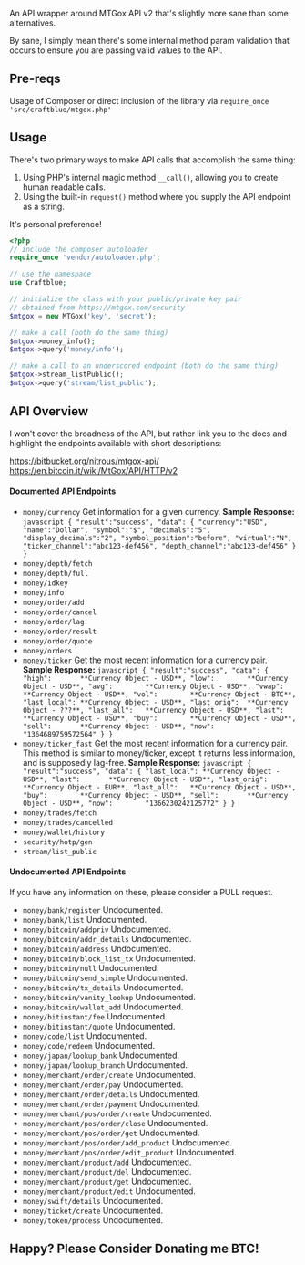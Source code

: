 An API wrapper around MTGox API v2 that's slightly more sane than some alternatives.

By sane, I simply mean there's some internal method param validation that occurs to ensure
you are passing valid values to the API.

## Pre-reqs ##

Usage of Composer or direct inclusion of the library via `require_once 'src/craftblue/mtgox.php'`

## Usage ##

There's two primary ways to make API calls that accomplish the same thing:

1. Using PHP's internal magic method `__call()`, allowing you to create human readable calls.
1. Using the built-in `request()` method where you supply the API endpoint as a string.

It's personal preference!

```php
<?php
// include the composer autoloader
require_once 'vendor/autoloader.php';

// use the namespace
use Craftblue;

// initialize the class with your public/private key pair
// obtained from https://mtgox.com/security
$mtgox = new MTGox('key', 'secret');

// make a call (both do the same thing)
$mtgox->money_info();
$mtgox->query('money/info');

// make a call to an underscored endpoint (both do the same thing)
$mtgox->stream_listPublic();
$mtgox->query('stream/list_public');
```

## API Overview ##

I won't cover the broadness of the API, but rather link you to the docs and highlight the endpoints available with short descriptions:

https://bitbucket.org/nitrous/mtgox-api/
https://en.bitcoin.it/wiki/MtGox/API/HTTP/v2

#### Documented API Endpoints ####

*  `money/currency`
   Get information for a given currency.
   **Sample Response:**
        ```javascript
        {
             "result":"success",
             "data": {
                 "currency":"USD",
                 "name":"Dollar",
                 "symbol":"$",
                 "decimals":"5",
                 "display_decimals":"2",
                 "symbol_position":"before",
                 "virtual":"N",
                 "ticker_channel":"abc123-def456",
                 "depth_channel":"abc123-def456"
             }
         }
         ```
*  `money/depth/fetch`
*  `money/depth/full`
*  `money/idkey`
*  `money/info`
*  `money/order/add`
*  `money/order/cancel`
*  `money/order/lag`
*  `money/order/result`
*  `money/order/quote`
*  `money/orders`
*  `money/ticker`
   Get the most recent information for a currency pair.
   **Sample Response:**
        ```javascript
         {
             "result":"success",
             "data": {
                 "high":       **Currency Object - USD**,
                 "low":        **Currency Object - USD**,
                 "avg":        **Currency Object - USD**,
                 "vwap":       **Currency Object - USD**,
                 "vol":        **Currency Object - BTC**,
                 "last_local": **Currency Object - USD**,
                 "last_orig":  **Currency Object - ???**,
                 "last_all":   **Currency Object - USD**,
                 "last":       **Currency Object - USD**,
                 "buy":        **Currency Object - USD**,
                 "sell":       **Currency Object - USD**,
                 "now":        "1364689759572564"
             }
         }
         ```
*  `money/ticker_fast`
   Get the most recent information for a currency pair. This method is similar to money/ticker, except it returns less information, and is supposedly lag-free.
   **Sample Response:**
        ```javascript
         {
             "result":"success",
             "data": {
                 "last_local": **Currency Object - USD**,
                 "last":       **Currency Object - USD**,
                 "last_orig":  **Currency Object - EUR**,
                 "last_all":   **Currency Object - USD**,
                 "buy":        **Currency Object - USD**,
                 "sell":       **Currency Object - USD**,
                 "now":        "1366230242125772"
             }
         }
         ```
*  `money/trades/fetch`
*  `money/trades/cancelled`
*  `money/wallet/history`
*  `security/hotp/gen`
*  `stream/list_public`

#### Undocumented API Endpoints ####

If you have any information on these, please consider a PULL request.

*  `money/bank/register`
   Undocumented.
*  `money/bank/list`
   Undocumented.
*  `money/bitcoin/addpriv`
   Undocumented.
*  `money/bitcoin/addr_details`
   Undocumented.
*  `money/bitcoin/address`
   Undocumented.
*  `money/bitcoin/block_list_tx`
   Undocumented.
*  `money/bitcoin/null`
   Undocumented.
*  `money/bitcoin/send_simple`
   Undocumented.
*  `money/bitcoin/tx_details`
   Undocumented.
*  `money/bitcoin/vanity_lookup`
   Undocumented.
*  `money/bitcoin/wallet_add`
   Undocumented.
*  `money/bitinstant/fee`
   Undocumented.
*  `money/bitinstant/quote`
   Undocumented.
*  `money/code/list`
   Undocumented.
*  `money/code/redeem`
   Undocumented.
*  `money/japan/lookup_bank`
   Undocumented.
*  `money/japan/lookup_branch`
   Undocumented.
*  `money/merchant/order/create`
   Undocumented.
*  `money/merchant/order/pay`
   Undocumented.
*  `money/merchant/order/details`
   Undocumented.
*  `money/merchant/order/payment`
   Undocumented.
*  `money/merchant/pos/order/create`
   Undocumented.
*  `money/merchant/pos/order/close`
   Undocumented.
*  `money/merchant/pos/order/get`
   Undocumented.
*  `money/merchant/pos/order/add_product`
   Undocumented.
*  `money/merchant/pos/order/edit_product`
   Undocumented.
*  `money/merchant/product/add`
   Undocumented.
*  `money/merchant/product/del`
   Undocumented.
*  `money/merchant/product/get`
   Undocumented.
*  `money/merchant/product/edit`
   Undocumented.
*  `money/swift/details`
   Undocumented.
*  `money/ticket/create`
   Undocumented.
*  `money/token/process`
   Undocumented.

## Happy? Please Consider Donating me BTC! ##
